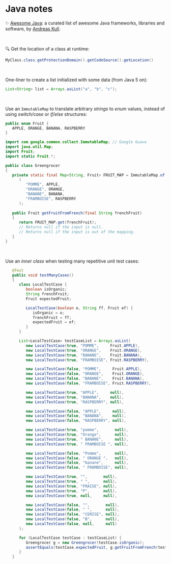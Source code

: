 # Java notes

:sparkles:  [Awesome Java](https://github.com/akullpp/awesome-java): a curated list of awesome Java frameworks, libraries and software, by [Andreas Kull](https://github.com/akullpp).

&nbsp;

:mag: Get the location of a class at runtime:

```java
MyClass.class.getProtectionDomain().getCodeSource().getLocation()
```

&nbsp;

One-liner to create a list initialized with some data (from Java 5 on):

```java
List<String> list = Arrays.asList("a", "b", "c");
```

&nbsp;

Use an `ImmutableMap` to translate arbitrary _strings_ to _enum_ values,
instead of using _switch/case_ or _if/else_ structures: 

```java
public enum Fruit {
   APPLE, ORANGE, BANANA, RASPBERRY
}
```

```java
import com.google.common.collect.ImmutableMap; // Google Guava
import java.util.Map;
import Fruit;
import static Fruit.*;

public class Greengrocer
{
   private static final Map<String, Fruit> FRUIT_MAP = ImmutableMap.of
      (
         "POMME", APPLE,
         "ORANGE", ORANGE,
         "BANANE", BANANA,
         "FRAMBOISE", RASPBERRY
      );
      
   public Fruit getFruitFromFrench(final String frenchFruit)
   {
      return FRUIT_MAP.get(frenchFruit);
      // Returns null if the input is null.
      // Returns null if the input is out of the mapping.
   }
}
```

&nbsp;

Use an _inner class_ when testing many repetitive unit test cases:

```java
   @Test
   public void testManyCases()
   {
      class LocalTestCase {
         boolean isOrganic;
         String frenchFruit;
         Fruit expectedFruit;

         LocalTestCase(boolean o, String ff, Fruit ef) {
            isOrganic = o;
            frenchFruit = ff;
            expectedFruit = ef;
         }
      }

      List<LocalTestCase> testCaseList = Arrays.asList(
         new LocalTestCase(true, "POMME",     Fruit.APPLE),
         new LocalTestCase(true, "ORANGE",    Fruit.ORANGE),
         new LocalTestCase(true, "BANANE",    Fruit.BANANA),
         new LocalTestCase(true, "FRAMBOISE", Fruit.RASPBERRY),

         new LocalTestCase(false, "POMME",     Fruit.APPLE),
         new LocalTestCase(false, "ORANGE",    Fruit.ORANGE),
         new LocalTestCase(false, "BANANE",    Fruit.BANANA),
         new LocalTestCase(false, "FRAMBOISE", Fruit.RASPBERRY),

         new LocalTestCase(true, "APPLE",     null),
         new LocalTestCase(true, "BANANA",    null),
         new LocalTestCase(true, "RASPBERRY", null),

         new LocalTestCase(false, "APPLE",     null),
         new LocalTestCase(false, "BANANA",    null),
         new LocalTestCase(false, "RASPBERRY", null),

         new LocalTestCase(true, "pomme",       null),
         new LocalTestCase(true, "Orange",      null),
         new LocalTestCase(true, " BANANE",     null),
         new LocalTestCase(true, " FRAMBOISE ", null),

         new LocalTestCase(false, "Pomme",      null),
         new LocalTestCase(false, " ORANGE ",   null),
         new LocalTestCase(false, "banane",     null),
         new LocalTestCase(false, " FRAMBOISE", null),

         new LocalTestCase(true, "",       null),
         new LocalTestCase(true, " ",      null),
         new LocalTestCase(true, "FRAISE", null),
         new LocalTestCase(true, "P",      null),
         new LocalTestCase(true, null,     null),

         new LocalTestCase(false, "",       null),
         new LocalTestCase(false, " ",      null),
         new LocalTestCase(false, "CERISE", null),
         new LocalTestCase(false, "B",      null),
         new LocalTestCase(false, null,     null)
      );

      for (LocalTestCase testCase : testCaseList) {
         Greengrocer g = new Greengrocer(testCase.isOrganic);
         assertEquals(testCase.expectedFruit, g.getFruitFromFrench(testCase.frenchFruit));
      }
   }
```
